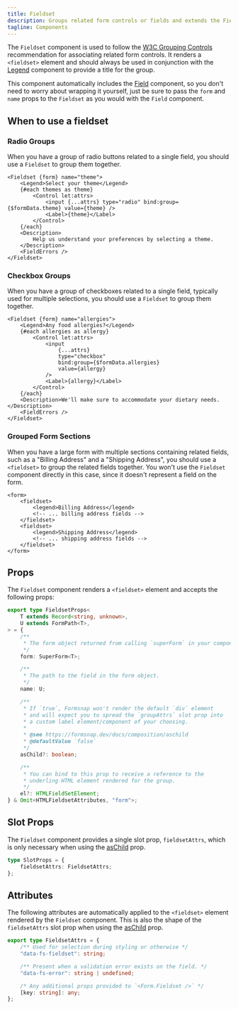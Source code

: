 ```yaml
---
title: Fieldset
description: Groups related form controls or fields and extends the Field component.
tagline: Components
---
```


The `Fieldset` component is used to follow the [W3C Grouping Controls](https://www.w3.org/WAI/tutorials/forms/grouping/#associating-related-controls-with-fieldset) recommendation for associating related form controls. It renders a `<fieldset>` element and should always be used in conjunction with the [Legend](/docs/components/legend) component to provide a title for the group.

This component automatically includes the [Field](/docs/components/field) component, so you don't need to worry about wrapping it yourself, just be sure to pass the `form` and `name` props to the `Fieldset` as you would with the `Field` component.

## When to use a fieldset

### Radio Groups

When you have a group of radio buttons related to a single field, you should use a `Fieldset` to group them together.

```svelte {1-2,13}
<Fieldset {form} name="theme">
	<Legend>Select your theme</Legend>
	{#each themes as theme}
		<Control let:attrs>
			<input {...attrs} type="radio" bind:group={$formData.theme} value={theme} />
			<Label>{theme}</Label>
		</Control>
	{/each}
	<Description>
		Help us understand your preferences by selecting a theme.
	</Description>
	<FieldErrors />
</Fieldset>
```

### Checkbox Groups

When you have a group of checkboxes related to a single field, typically used for multiple selections, you should use a `Fieldset` to group them together.

```svelte {1-2,16}
<Fieldset {form} name="allergies">
	<Legend>Any food allergies?</Legend>
	{#each allergies as allergy}
		<Control let:attrs>
			<input
				{...attrs}
				type="checkbox"
				bind:group={$formData.allergies}
				value={allergy}
			/>
			<Label>{allergy}</Label>
		</Control>
	{/each}
	<Description>We'll make sure to accommodate your dietary needs.</Description>
	<FieldErrors />
</Fieldset>
```

### Grouped Form Sections

When you have a large form with multiple sections containing related fields, such as a "Billing Address" and a "Shipping Address", you should use a `<fieldset>` to group the related fields together. You won't use the `Fieldset` component directly in this case, since it doesn't represent a field on the form.

```svelte
<form>
	<fieldset>
		<legend>Billing Address</legend>
		<!-- ... billing address fields -->
	</fieldset>
	<fieldset>
		<legend>Shipping Address</legend>
		<!-- ... shipping address fields -->
	</fieldset>
</form>
```

## Props

The `Fieldset` component renders a `<fieldset>` element and accepts the following props:

```ts
export type FieldsetProps<
	T extends Record<string, unknown>,
	U extends FormPath<T>,
> = {
	/**
	 * The form object returned from calling `superForm` in your component.
	 */
	form: SuperForm<T>;

	/**
	 * The path to the field in the form object.
	 */
	name: U;

	/**
	 * If `true`, Formsnap won't render the default `div` element
	 * and will expect you to spread the `groupAttrs` slot prop into
	 * a custom label element/component of your choosing.
	 *
	 * @see https://formsnap.dev/docs/composition/aschild
	 * @defaultValue `false`
	 */
	asChild?: boolean;

	/**
	 * You can bind to this prop to receive a reference to the
	 * underling HTML element rendered for the group.
	 */
	el?: HTMLFieldSetElement;
} & Omit<HTMLFieldsetAttributes, "form">;
```

## Slot Props

The `Fieldset` component provides a single slot prop, `fieldsetAttrs`, which is only necessary when using the [asChild](/docs/composition/aschild) prop.

```ts
type SlotProps = {
	fieldsetAttrs: FieldsetAttrs;
};
```

## Attributes

The following attributes are automatically applied to the `<fieldset>` element rendered by the `Fieldset` component. This is also the shape of the `fieldsetAttrs` slot prop when using the [asChild](/docs/composition/aschild) prop.

```ts
export type FieldsetAttrs = {
	/** Used for selection during styling or otherwise */
	"data-fs-fieldset": string;

	/** Present when a validation error exists on the field. */
	"data-fs-error": string | undefined;

	/* Any additional props provided to `<Form.Fieldset />` */
	[key: string]: any;
};
```
